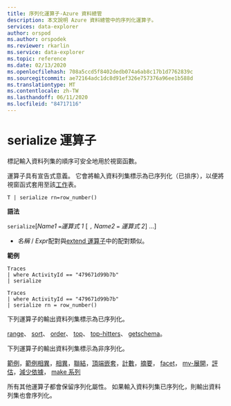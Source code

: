 ```yaml
---
title: 序列化運算子-Azure 資料總管
description: 本文說明 Azure 資料總管中的序列化運算子。
services: data-explorer
author: orspod
ms.author: orspodek
ms.reviewer: rkarlin
ms.service: data-explorer
ms.topic: reference
ms.date: 02/13/2020
ms.openlocfilehash: 708a5ccd5f8402dedb074a6ab8c17b1d7762839c
ms.sourcegitcommit: ae72164adc1dc8d91ef326e757376a96ee1b588d
ms.translationtype: MT
ms.contentlocale: zh-TW
ms.lasthandoff: 06/11/2020
ms.locfileid: "84717116"
---
```

# <a name="serialize-operator"></a>serialize 運算子

標記輸入資料列集的順序可安全地用於視窗函數。

運算子具有宣告式意義。 它會將輸入資料列集標示為已序列化（已排序），以便將視窗函式套用至該[工作](./windowsfunctions.md)表。

```kusto
T | serialize rn=row_number()
```

**語法**

`serialize`[*Name1* `=`*運算式 1* [ `,` *Name2* `=` *運算式 2*] ...]

* *名稱* / *Expr*配對與[extend 運算子](./extendoperator.md)中的配對類似。

**範例**

```kusto
Traces
| where ActivityId == "479671d99b7b"
| serialize

Traces
| where ActivityId == "479671d99b7b"
| serialize rn = row_number()
```

下列運算子的輸出資料列集標示為已序列化。

[range](./rangeoperator.md)、 [sort](./sortoperator.md)、 [order](./orderoperator.md)、 [top](./topoperator.md)、 [top-hitters](./tophittersoperator.md)、 [getschema](./getschemaoperator.md)。

下列運算子的輸出資料列集標示為非序列化。

[範例](./sampleoperator.md)，[範例相異](./sampledistinctoperator.md)，[相異](./distinctoperator.md)，[聯結](./joinoperator.md)，[頂端嵌套](./topnestedoperator.md)，[計數](./countoperator.md)，[摘要](./summarizeoperator.md)， [facet](./facetoperator.md)， [mv-展開](./mvexpandoperator.md)，[評估](./evaluateoperator.md)，[減少依據](./reduceoperator.md)， [make 系列](./make-seriesoperator.md)

所有其他運算子都會保留序列化屬性。 如果輸入資料列集已序列化，則輸出資料列集也會序列化。

